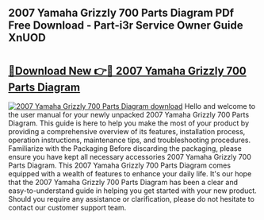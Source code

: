 ## 2007 Yamaha Grizzly 700 Parts Diagram PDf Free Download - Part-i3r Service Owner Guide XnUOD

# <h2><a href="http://dfkl71.blite.top/?on=2007+Yamaha+Grizzly+700+Parts+Diagram">🔗Download New 👉🔴 2007 Yamaha Grizzly 700 Parts Diagram</a></h2>

[![2007 Yamaha Grizzly 700 Parts Diagram download](https://i.imgur.com/lujVjoI.png)](http://dfkl71.blite.top/?on=2007+Yamaha+Grizzly+700+Parts+Diagram)
Hello and welcome to the user manual for your newly unpacked 2007 Yamaha Grizzly 700 Parts Diagram. This guide is here to help you make the most of your product by providing a comprehensive overview of its features, installation process, operation instructions, maintenance tips, and troubleshooting procedures. Familiarize with the Packaging Before discarding the packaging, please ensure you have kept all necessary accessories 2007 Yamaha Grizzly 700 Parts Diagram. This 2007 Yamaha Grizzly 700 Parts Diagram comes equipped with a wealth of features to enhance your daily life. It's our hope that the 2007 Yamaha Grizzly 700 Parts Diagram has been a clear and easy-to-understand guide in helping you get started with your new product. Should you require any assistance or clarification, please do not hesitate to contact our customer support team.
